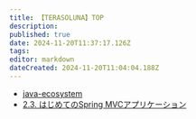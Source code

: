 ```yaml
---
title: 【TERASOLUNA】TOP
description: 
published: true
date: 2024-11-20T11:37:17.126Z
tags: 
editor: markdown
dateCreated: 2024-11-20T11:04:04.188Z
---
```


- [java-ecosystem](/java-ecosystem)
- [2.3. はじめてのSpring MVCアプリケーション](/terasoluna-2-3)